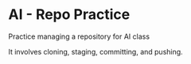 # AI - Repo Practice
Practice managing a repository for AI class

It involves cloning, staging, committing, and pushing.
